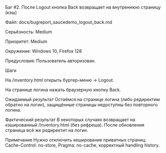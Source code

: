Баг #2. После Logout кнопка Back возвращает на внутреннюю страницу (кэш)

Файл: docs/bugreport_saucedemo_logout_back.md

Серьёзность: Medium

Приоритет: Medium

Окружение: Windows 10, Firefox 128

Предусловия: Пользователь авторизован.

Шаги

На /inventory.html открыть бургер-меню → Logout.

На странице логина нажать браузерную кнопку Back.

Ожидаемый результат
Остаёмся на странице логина (либо редиректим обратно на логин), защищённые страницы недоступны без повторного логина.

Фактический результат
В некоторых случаях возвращает на кэшированный /inventory.html (без рефреша). После обновления страница всё же редиректит на логин.

Примечание
Нужно отключить кеширование приватных страниц: Cache-Control: no-store, Pragma: no-cache, корректный handling history.
